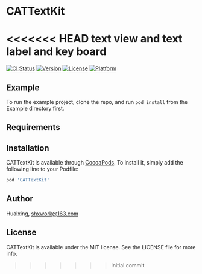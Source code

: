 # CATTextKit
<<<<<<< HEAD
text view and text label and key board
=======

[![CI Status](https://img.shields.io/travis/Huaixing/CATTextKit.svg?style=flat)](https://travis-ci.org/Huaixing/CATTextKit)
[![Version](https://img.shields.io/cocoapods/v/CATTextKit.svg?style=flat)](https://cocoapods.org/pods/CATTextKit)
[![License](https://img.shields.io/cocoapods/l/CATTextKit.svg?style=flat)](https://cocoapods.org/pods/CATTextKit)
[![Platform](https://img.shields.io/cocoapods/p/CATTextKit.svg?style=flat)](https://cocoapods.org/pods/CATTextKit)

## Example

To run the example project, clone the repo, and run `pod install` from the Example directory first.

## Requirements

## Installation

CATTextKit is available through [CocoaPods](https://cocoapods.org). To install
it, simply add the following line to your Podfile:

```ruby
pod 'CATTextKit'
```

## Author

Huaixing, shxwork@163.com

## License

CATTextKit is available under the MIT license. See the LICENSE file for more info.
>>>>>>> Initial commit
